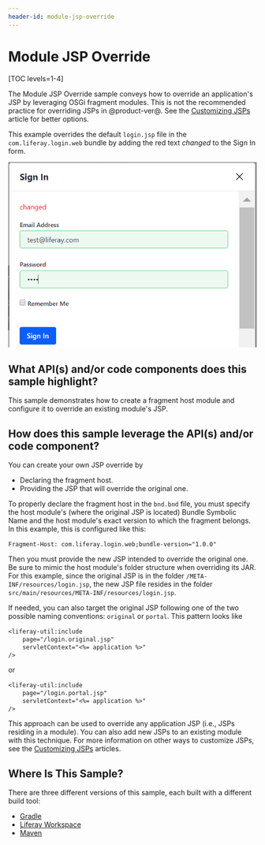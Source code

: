 ```yaml
---
header-id: module-jsp-override
---
```


# Module JSP Override

[TOC levels=1-4]

The Module JSP Override sample conveys how to override an application's JSP by
leveraging OSGi fragment modules. This is not the recommended practice for
overriding JSPs in @product-ver@. See the
[Customizing JSPs](/docs/7-2/customization/-/knowledge_base/c/customizing-jsps)
article for better options.


This example overrides the default `login.jsp` file in the
`com.liferay.login.web` bundle by adding the red text *changed* to the Sign In
form.

![Figure 1: The customized Sign In form with the new *changed* text.](../../../images/hook-jsp.png)

## What API(s) and/or code components does this sample highlight?

This sample demonstrates how to create a fragment host module and configure it
to override an existing module's JSP.

## How does this sample leverage the API(s) and/or code component?

You can create your own JSP override by

- Declaring the fragment host.
- Providing the JSP that will override the original one.

To properly declare the fragment host in the `bnd.bnd` file, you must specify
the host module's (where the original JSP is located) Bundle Symbolic Name and
the host module's exact version to which the fragment belongs. In this example,
this is configured like this:

```
Fragment-Host: com.liferay.login.web;bundle-version="1.0.0"
```

Then you must provide the new JSP intended to override the original one. Be sure
to mimic the host module's folder structure when overriding its JAR. For this
example, since the original JSP is in the folder
`/META-INF/resources/login.jsp`, the new JSP file resides in the folder
`src/main/resources/META-INF/resources/login.jsp`.

If needed, you can also target the original JSP following one of the two
possible naming conventions: `original` or `portal`. This pattern looks like

```
<liferay-util:include
    page="/login.original.jsp"
    servletContext="<%= application %>"
/>
```

or

```
<liferay-util:include
    page="/login.portal.jsp"
    servletContext="<%= application %>"
/>
```

This approach can be used to override any application JSP (i.e., JSPs residing
in a module). You can also add new JSPs to an existing module with this
technique. For more information on other ways to customize JSPs, see the
[Customizing JSPs](/docs/7-2/customization/-/knowledge_base/c/customizing-jsps)
articles.

## Where Is This Sample?

There are three different versions of this sample, each built with a different
build tool:

- [Gradle](https://github.com/liferay/liferay-blade-samples/tree/7.2/gradle/overrides/module-jsp-override)
- [Liferay Workspace](https://github.com/liferay/liferay-blade-samples/tree/7.2/liferay-workspace/overrides/module-jsp-override)
- [Maven](https://github.com/liferay/liferay-blade-samples/tree/7.2/maven/overrides/module-jsp-override)
